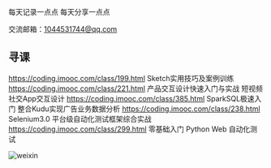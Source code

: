 每天记录一点点 每天分享一点点

交流邮箱：1044531744@qq.com

## 寻课

https://coding.imooc.com/class/199.html Sketch实用技巧及案例训练
https://coding.imooc.com/class/221.html 产品交互设计快速入门与实战 短视频社交App交互设计
https://coding.imooc.com/class/385.html SparkSQL极速入门 整合Kudu实现广告业务数据分析
https://coding.imooc.com/class/238.html Selenium3.0 平台级自动化测试框架综合实战
https://coding.imooc.com/class/299.html 零基础入门 Python Web 自动化测试

![weixin](https://raw.githubusercontent.com/loveagri/note/master/ud-img/weixin.jpeg)

